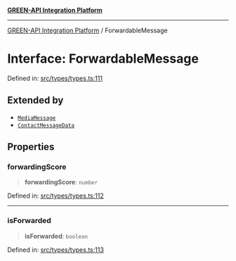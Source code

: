 [**GREEN-API Integration Platform**](../README.md)

***

[GREEN-API Integration Platform](../globals.md) / ForwardableMessage

# Interface: ForwardableMessage

Defined in: [src/types/types.ts:111](https://github.com/green-api/greenapi-integration/blob/26b7312501b16e05fb46a2946b8bfa77b8bc003e/src/types/types.ts#L111)

## Extended by

- [`MediaMessage`](MediaMessage.md)
- [`ContactMessageData`](ContactMessageData.md)

## Properties

### forwardingScore

> **forwardingScore**: `number`

Defined in: [src/types/types.ts:112](https://github.com/green-api/greenapi-integration/blob/26b7312501b16e05fb46a2946b8bfa77b8bc003e/src/types/types.ts#L112)

***

### isForwarded

> **isForwarded**: `boolean`

Defined in: [src/types/types.ts:113](https://github.com/green-api/greenapi-integration/blob/26b7312501b16e05fb46a2946b8bfa77b8bc003e/src/types/types.ts#L113)
